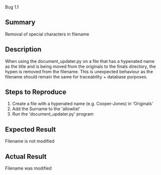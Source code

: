 Bug 1.1

## Summary

Removal of special characters in filename

## Description

When using the document_updater.py on a file that has a hypenated name as the title and is being moved from the originals to the finals directory, the hypen is removed from the filename. This is unexpected behaviour as the filename should remain the same for traceability + database purposes.

## Steps to Reproduce

1. Create a file with a hypenated name (e.g. Cooper-Jones) in 'Originals'
2. Add the Surname to the 'allowlist'
3. Run the 'document_updater.py' program

## Expected Result

Filename is not modified

## Actual Result

Filename was modified

